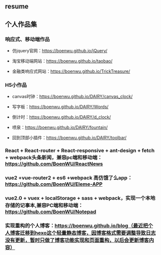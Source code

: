 ## resume

## 个人作品集

### 响应式、移动端作品

* 仿jquery官网：https://boenwu.github.io/jQuery/
  
* 淘宝移动端网站：https://boenwu.github.io/taobao/
  
* 金融类响应式网站：https://boenwu.github.io/TrickTreasure/
  
### H5小作品

* canvas时钟：https://boenwu.github.io/DAIRY/canvas_clock/

* 写字板：https://boenwu.github.io/DAIRY/Words/
  
* 倒计时：https://boenwu.github.io/DAIRY/d_clock/
  
* 喷泉：https://boenwu.github.io/DAIRY/fountain/
  
* 回到顶部小插件：https://boenwu.github.io/DAIRY/toolbar/

### React + React-router + React-responsive + ant-design + fetch + webpack头条新闻，兼容pc端和移动端：https://github.com/BoenWU/ReactNews

### vue2 +vue-router2 + es6 +webpack 高仿饿了么app：https://github.com/BoenWU/Eleme-APP

### vue2.0 + vuex + localStorage + sass + webpack，实现一个本地存储的记事本,兼容PC端和移动端：https://github.com/BoenWU/Notepad

### 实现重构的个人博客：https://boenwu.github.io/blog（最近把个人博客迁移到hexo这个轻量静态博客，因博客格式需要调整导致日志没有更新，暂时只做了博客功能实现和页面重构，以后会更新博客内容）
